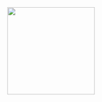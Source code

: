 

  <img src="https://github.com/GidonAniz/coupon-system-front-react/blob/main/coupon_system_app_3.gif"  width="200"/>
